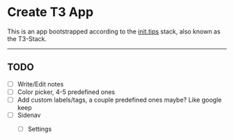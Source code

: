 # Create T3 App

This is an app bootstrapped according to the [init.tips](https://init.tips) stack, also known as the T3-Stack.

---

## TODO
- [ ] Write/Edit notes
- [ ] Color picker, 4-5 predefined ones
- [ ] Add custom labels/tags, a couple predefined ones maybe? Like google keep
- [  ] Sidenav
  - [ ] Settings
  

